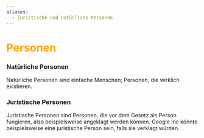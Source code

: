 ```yaml
---
aliases:
  - juristische und natürliche Personen
---
```

# <font color = "orange">Personen</font>
### Natürliche Personen
Natürliche Personen sind einfache Menschen; Personen, die wirklich existieren.

### Juristische Personen
Juristische Personen sind Personen, die vor dem Gesetz als Person fungieren, also beispielsweise angeklagt werden können. Google Inc könnte beispielsweise eine juristische Person sein, falls sie verklagt würden.